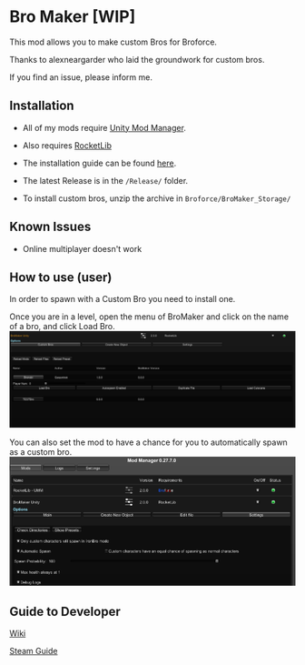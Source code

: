 # Bro Maker \[WIP\]

 This mod allows you to make custom Bros for Broforce.

 Thanks to alexneargarder who laid the groundwork for custom bros.

 If you find an issue, please inform me.

## Installation

* All of my mods require [Unity Mod Manager](https://www.nexusmods.com/site/mods/21).
* Also requires [RocketLib](https://www.nexusmods.com/broforce/mods/9)
* The installation guide can be found [here](https://steamcommunity.com/sharedfiles/filedetails/?id=2434812447).  
* The latest Release is in the `/Release/` folder.

* To install custom bros, unzip the archive in `Broforce/BroMaker_Storage/`

## Known Issues

* Online multiplayer doesn't work

## How to use (user)

In order to spawn with a Custom Bro you need to install one.

Once you are in a level, open the menu of BroMaker and click on the name of a bro, and click Load Bro.
![GUI](https://github.com/Gorzontrok/Bro-Maker/blob/main/LoadBroGUI.png)


You can also set the mod to have a chance for you to automatically spawn as a custom bro.
![GUI](https://github.com/Gorzontrok/Bro-Maker/blob/main/SettingsGUI.png)

## Guide to Developer

[Wiki](https://github.com/Gorzontrok/Bro-Maker/wiki)

[Steam Guide](https://steamcommunity.com/sharedfiles/filedetails/?id=2738232988)
